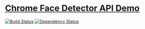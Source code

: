 # [Chrome Face Detector API Demo](https://hyjk2000.github.io/chrome-face-detector-demo/)

[![Build Status](https://travis-ci.org/hyjk2000/chrome-face-detector-demo.svg?branch=master)](https://travis-ci.org/hyjk2000/chrome-face-detector-demo) [![Dependency Status](https://david-dm.org/hyjk2000/chrome-face-detector-demo.svg)](https://david-dm.org/hyjk2000/chrome-face-detector-demo)
